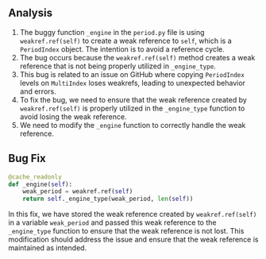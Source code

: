 ## Analysis
1. The buggy function `_engine` in the `period.py` file is using `weakref.ref(self)` to create a weak reference to `self`, which is a `PeriodIndex` object. The intention is to avoid a reference cycle.
2. The bug occurs because the `weakref.ref(self)` method creates a weak reference that is not being properly utilized in `_engine_type`.
3. This bug is related to an issue on GitHub where copying `PeriodIndex` levels on `MultiIndex` loses weakrefs, leading to unexpected behavior and errors.
4. To fix the bug, we need to ensure that the weak reference created by `weakref.ref(self)` is properly utilized in the `_engine_type` function to avoid losing the weak reference.
5. We need to modify the `_engine` function to correctly handle the weak reference.

## Bug Fix
```python
@cache_readonly
def _engine(self):
    weak_period = weakref.ref(self)
    return self._engine_type(weak_period, len(self))
```

In this fix, we have stored the weak reference created by `weakref.ref(self)` in a variable `weak_period` and passed this weak reference to the `_engine_type` function to ensure that the weak reference is not lost. This modification should address the issue and ensure that the weak reference is maintained as intended.